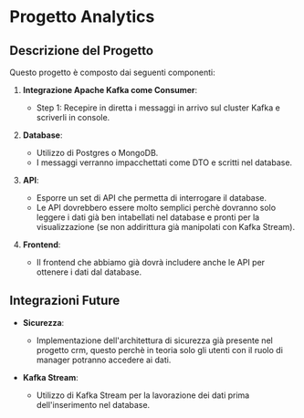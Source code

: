 # Progetto Analytics

## Descrizione del Progetto

Questo progetto è composto dai seguenti componenti:

1. **Integrazione Apache Kafka come Consumer**:
    - Step 1: Recepire in diretta i messaggi in arrivo sul cluster Kafka e scriverli in console.

2. **Database**:
    - Utilizzo di Postgres o MongoDB.
    - I messaggi verranno impacchettati come DTO e scritti nel database.

3. **API**:
    - Esporre un set di API che permetta di interrogare il database.
    - Le API dovrebbero essere molto semplici perchè dovranno solo
leggere i dati già ben intabellati nel database e pronti per la visualizzazione (se non addirittura già manipolati con Kafka Stream).

4. **Frontend**:
    - Il frontend che abbiamo già dovrà includere anche le API per ottenere i dati dal database.

## Integrazioni Future

- **Sicurezza**:
    - Implementazione dell'architettura di sicurezza già presente nel progetto crm, questo perchè in teoria 
  solo gli utenti con il ruolo di manager potranno accedere ai dati.

- **Kafka Stream**:
    - Utilizzo di Kafka Stream per la lavorazione dei dati prima dell'inserimento nel database.
